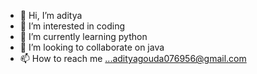 - 👋 Hi, I’m aditya
- 👀 I’m interested in coding 
- 🌱 I’m currently learning python
- 💞️ I’m looking to collaborate on java
- 📫 How to reach me ...adityagouda076956@gmail.com

<!---
aditya/aditya is a ✨ special ✨ repository because its `README.md` (this file) appears on your GitHub profile.
You can click the Preview link to take a look at your changes.
--->
